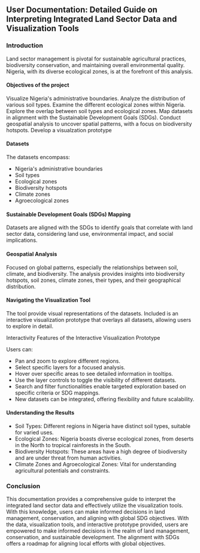 ## User Documentation: Detailed Guide on Interpreting Integrated Land Sector Data and Visualization Tools

### Introduction
Land sector management is pivotal for sustainable agricultural practices, biodiversity conservation, and maintaining overall environmental quality. Nigeria, with its diverse ecological zones, is at the forefront of this analysis.

#### Objectives of the project 
Visualize Nigeria's administrative boundaries.
Analyze the distribution of various soil types.
Examine the different ecological zones within Nigeria.
Explore the overlap between soil types and ecological zones.
Map datasets in alignment with the Sustainable Development Goals (SDGs).
Conduct geospatial analysis to uncover spatial patterns, with a focus on biodiversity hotspots.
Develop a visualzation prototype 

#### Datasets
The datasets encompass:
* Nigeria's administrative boundaries
* Soil types
* Ecological zones
* Biodiversity hotspots
* Climate zones
* Agroecological zones

#### Sustainable Development Goals (SDGs) Mapping
Datasets are aligned with the SDGs to identify goals that correlate with land sector data, considering land use, environmental impact, and social implications.

#### Geospatial Analysis
Focused on global patterns, especially the relationships between soil, climate, and biodiversity. The analysis provides insights into biodiversity hotspots, soil zones, climate zones, their types, and their geographical distribution.

#### Navigating the Visualization Tool
The tool provide visual representations of the datasets. Included is an interactive visualization prototype that overlays all datasets, allowing users to explore in detail.

Interactivity Features of the Interactive Visualization Prototype

Users can:
* Pan and zoom to explore different regions.
* Select specific layers for a focused analysis.
* Hover over specific areas to see detailed information in tooltips.
* Use the layer controls to toggle the visibility of different datasets.
* Search and filter functionalities enable targeted exploration based on specific criteria or SDG mappings.
* New datasets can be integrated, offering flexibility and future scalability.

#### Understanding the Results

* Soil Types: Different regions in Nigeria have distinct soil types, suitable for varied uses.
* Ecological Zones: Nigeria boasts diverse ecological zones, from deserts in the North to tropical rainforests in the South.
* Biodiversity Hotspots: These areas have a high degree of biodiversity and are under threat from human activities.
* Climate Zones and Agroecological Zones: Vital for understanding agricultural potentials and constraints.


### Conclusion
This documentation provides a comprehensive guide to interpret the integrated land sector data and effectively utilize the visualization tools. With this knowledge, users can make informed decisions in land management, conservation, and aligning with global SDG objectives.
With the data, visualization tools, and interactive prototype provided, users are empowered to make informed decisions in the realm of land management, conservation, and sustainable development. The alignment with SDGs offers a roadmap for aligning local efforts with global objectives.


